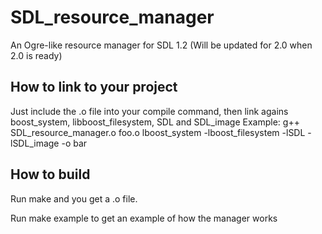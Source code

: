 SDL_resource_manager
====================

An Ogre-like resource manager for SDL 1.2  (Will be updated for 2.0 when 2.0 is ready)



How to link to your project
---------------------------

Just include the .o file into your compile command, then link agains boost_system, libboost_filesystem, SDL and SDL_image
Example: 
	g++ SDL_resource_manager.o foo.o lboost_system -lboost_filesystem -lSDL -lSDL_image -o bar 


How to build
------------

Run make and you get a .o file.

Run make example to get an example of how the manager works
